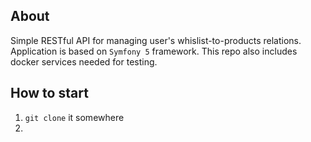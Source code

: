 ## About
Simple RESTful API for managing user's whislist-to-products relations.
Application is based on `Symfony 5` framework. This repo also includes
docker services needed for testing. 

## How to start
1. `git clone` it somewhere
2.  